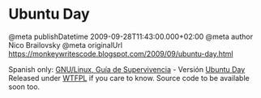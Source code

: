 # Ubuntu Day

@meta publishDatetime 2009-09-28T11:43:00.000+02:00
@meta author Nico Brailovsky
@meta originalUrl https://monkeywritescode.blogspot.com/2009/09/ubuntu-day.html

Spanish only: [GNU/Linux, Guía de Supervivencia](https://raw.githubusercontent.com/nicolasbrailo/powerpoint_monkey/master/no_source/linux_survival_guide.pdf) - Versión [Ubuntu Day](/blog_md/youfoundadeadlink.md)
Released under [WTFPL](http://en.wikipedia.org/wiki/WTFPL) if you care to know. Source code to be available soon too.

